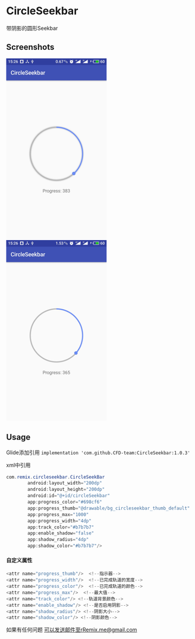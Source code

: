 # CircleSeekbar
带阴影的圆形Seekbar

## Screenshots

<img src="/screenshot/with_shadow.jpg" alt="screenshot" title="screenshot" width="270" height="486" /><img src="/screenshot/without_shadow.jpg" alt="screenshot" title="screenshot" width="270" height="486" />


## Usage

Glide添加引用
``
implementation 'com.github.CFD-team:CircleSeekbar:1.0.3'
``

xml中引用
```java
com.remix.circleseekbar.CircleSeekBar
        android:layout_width="200dp"
        android:layout_height="200dp"
        android:id="@+id/circleSeekbar"
        app:progress_color="#698cf6"
        app:progress_thumb="@drawable/bg_circleseekbar_thumb_default"
        app:progress_max="1000"
        app:progress_width="4dp"
        app:track_color="#b7b7b7"
        app:enable_shadow="false"
        app:shadow_radius="4dp"
        app:shadow_color="#b7b7b7"/>
```

#### 自定义属性
```java
<attr name="progress_thumb"/>  <!--指示器-->
<attr name="progress_width"/>  <!--已完成轨道的宽度-->
<attr name="progress_color"/>  <!--已完成轨道的颜色-->
<attr name="progress_max"/>  <!--最大值-->
<attr name="track_color"/> <!--轨道背景颜色-->
<attr name="enable_shadow"/> <!--是否启用阴影-->
<attr name="shadow_radius"/> <!--阴影大小-->
<attr name="shadow_color"/> <!--阴影颜色-->
```



如果有任何问题 可以发送邮件至rRemix.me@gmail.com
